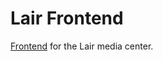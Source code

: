 # Lair Frontend

[Frontend][lair] for the Lair media center.

[lair]: https://github.com/AlphaHydrae/lair
